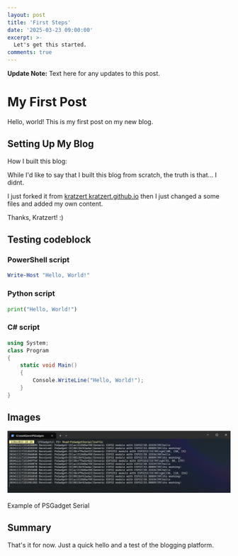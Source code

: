 ```yaml
---
layout: post
title: 'First Steps'
date: '2025-03-23 09:00:00'
excerpt: >-
  Let's get this started.
comments: true
---
```


<div class="alert alert-info">
<strong>Update Note:</strong>
    Text here for any updates to this post.
</div>

# My First Post

Hello, world! This is my first post on my new blog. 

## Setting Up My Blog

How I built this blog:

While I'd like to say that I built this blog from scratch, the truth is that... I didnt. 

I just forked it from [kratzert kratzert.github.io](https://github.com/kratzert/kratzert.github.io) then I just changed a some files and added my own content.

Thanks, Kratzert! :)

## Testing codeblock

### PowerShell script

```powershell
Write-Host "Hello, World!"
```

### Python script

```python
print("Hello, World!")
```

### C# script

```csharp
using System;
class Program
{
    static void Main()
    {
        Console.WriteLine("Hello, World!");
    }
}
```

## Images

<div class="fig figcenter fighighlight">
  <img src="/images/psgadgets/psgadget_serial.png" alt="PSGadget Serial example" />
  <div class="figcaption"><br> Example of PSGadget Serial<br>
  </div>
</div>


## Summary

That's it for now. Just a quick hello and a test of the blogging platform. 

